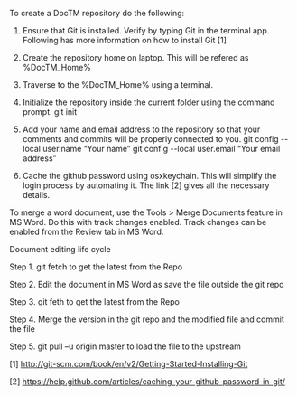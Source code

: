 To create a DocTM repository do the following:

1) Ensure that Git is installed. Verify by typing Git in the terminal app. Following has more information on how to install Git [1]

2) Create the repository home on laptop. This will be refered as %DocTM_Home%

3) Traverse to the %DocTM_Home% using a terminal.

4) Initialize the repository inside the current folder using the command prompt.
	git init

5) Add your name and email address to the repository so that your comments and commits will be properly connected to you.
	git config --local user.name “Your name”
	git config --local user.email “Your email address”

6) Cache the github password using osxkeychain. This will simplify the login process by automating it. The link [2] gives all the necessary details.


To merge a word document, use the Tools > Merge Documents feature in MS Word. Do this with track changes enabled. Track changes can be enabled from the Review tab in MS Word. 


Document editing life cycle

Step 1. git fetch to get the latest from the Repo

Step 2. Edit the document in MS Word as save the file outside the git repo

Step 3. git feth to get the latest from the Repo

Step 4. Merge the version in the git repo and the modified file and commit the file

Step 5. git pull –u origin master to load the file to the upstream


[1] http://git-scm.com/book/en/v2/Getting-Started-Installing-Git

[2] https://help.github.com/articles/caching-your-github-password-in-git/



